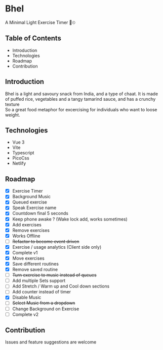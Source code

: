 # Bhel
A Minimal Light Exercise Timer 💪⏲

## Table of Contents
* Introduction
* Technologies
* Roadmap
* Contribution

## Introduction
Bhel is a light and savoury snack from India, and a type of chaat. It is made of puffed rice, vegetables and a tangy tamarind sauce, and has a crunchy texture    
So a great food metaphor for excercising for individuals who want to loose weight.

## Technologies
- Vue 3
- Vite
- Typescript
- PicoCss
- Netlify

## Roadmap
  - [x] Exercise Timer
  - [x] Background Music
  - [x] Queued exercise
  - [x] Speak Exercise name
  - [x] Countdown final 5 seconds
  - [x] Keep phone awake ? (Wake lock add, works sometimes)
  - [x] Add exercises
  - [x] Remove exercises
  - [x] Works Offline
  - [ ] ~~Refactor to become event driven~~
  - [x] Exercise / usage analytics (Client side only)
  - [x] Complete v1
  - [x] Move exercises
  - [x] Save different routines
  - [x] Remove saved routine
  - [ ] ~~Turn exercise to music instead of queues~~
  - [ ] Add multiple Sets support
  - [ ] Add Stretch / Warm up and Cool down sections
  - [ ] Add counter instead of timer
  - [x] Disable Music
  - [ ] ~~Select Music from a dropdown~~
  - [ ] Change Background on Exercise
  - [ ] Complete v2

## Contribution
Issues and feature suggestions are welcome